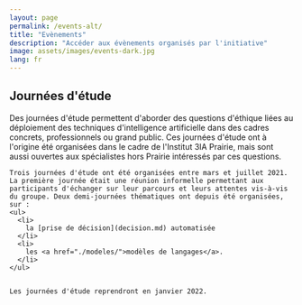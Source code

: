```yaml
---
layout: page
permalink: /events-alt/
title: "Evènements"
description: "Accéder aux évènements organisés par l'initiative"
image: assets/images/events-dark.jpg
lang: fr
---
```


<h2> Journées d'étude </h2>

<div class="row 200%">
  <div class="6u 12u$(small)">
    Des journées d'étude permettent d'aborder des questions d'éthique liées au déploiement des techniques d'intelligence artificielle dans des cadres concrets, professionnels ou grand public. Ces journées d'étude ont à l'origine été organisées dans le cadre de l'Institut 3IA Prairie, mais sont aussi ouvertes aux spécialistes hors Prairie intéressés par ces questions.

    Trois journées d'étude ont été organisées entre mars et juillet 2021. La première journée était une réunion informelle permettant aux participants d'échanger sur leur parcours et leurs attentes vis-à-vis du groupe. Deux demi-journées thématiques ont depuis été organisées, sur :
    <ul>
      <li>
        la [prise de décision](decision.md) automatisée
      </li>
      <li>
        les <a href="./modeles/">modèles de langages</a>.
      </li>
    </ul>


    Les journées d'étude reprendront en janvier 2022.
  </div>
</div>
